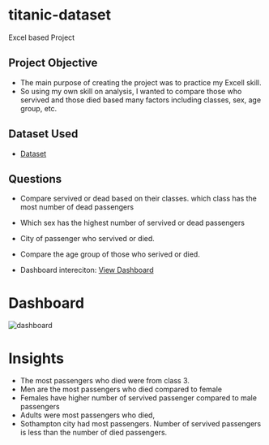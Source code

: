 # titanic-dataset
Excel based Project

## Project Objective
- The main purpose of creating the project was to practice my Excell skill.
- So using my own skill on analysis, I wanted to compare those who servived and those died based many factors including classes, sex, age group, etc.

## Dataset Used
- <a href="https://github.com/Salah-Adam/titanic-dataset/blob/main/titanic.xlsx">Dataset</a>

## Questions
- Compare servived or dead based on their classes. which class has the most number of dead passengers
- Which sex has the highest number of servived or dead passengers
- City of passenger who servived or died.
- Compare the age group of those who serived or died.
  
- Dashboard intereciton: <a href="https://github.com/Salah-Adam/titanic-dataset/blob/main/dashboard.png">View Dashboard</a>

# Dashboard
![dashboard](https://github.com/user-attachments/assets/c32cd974-f62f-47f1-aae2-acd9de6d4637)

# Insights
- The most passengers who died were from class 3.
- Men are the most passengers who died compared to female
- Females have higher number of servived passenger compared to male passengers
- Adults were most passengers who died,
- Sothampton city had most passengers. Number of servived passengers is less than the number of died passengers.


